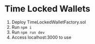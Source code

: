 # Time Locked Wallets

1. Deploy TimeLockedWalletFactory.sol
2. Run `npm i` 
3. Run `npm run dev`
4. Access localhost:3000 to use
